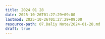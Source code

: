 ```yaml
---
title: 2024 01 28
date: 2025-10-26T01:27:29+09:00
lastmod: 2025-10-26T01:27:29+09:00
resource-path: 07.Daliy Note/2024-01-28.md
draft: true
---
```

